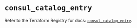 # `consul_catalog_entry`

Refer to the Terraform Registry for docs: [`consul_catalog_entry`](https://registry.terraform.io/providers/hashicorp/consul/2.20.0/docs/resources/catalog_entry).
